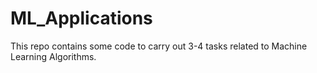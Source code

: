 # ML_Applications
This repo contains some code to carry out 3-4 tasks related to Machine Learning Algorithms.
